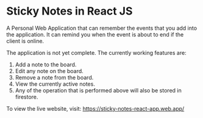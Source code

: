 # Sticky Notes in React JS
A Personal Web Application that can remember the events that you add into the application.
It can remind you when the event is about to end if the client is online.

The application is not yet complete. The currently working features are:
1. Add a note to the board.
2. Edit any note on the board.
3. Remove a note from the board.
4. View the currently active notes.
5. Any of the operation that is performed above will also be stored in firestore.

To view the live website, visit: https://sticky-notes-react-app.web.app/
